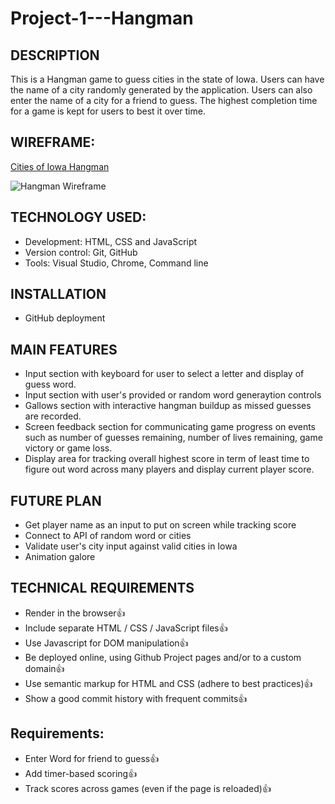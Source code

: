 # Project-1---Hangman
## DESCRIPTION
This is a Hangman game to guess cities in the state of Iowa. 
Users can have the name of a city randomly generated by the application. Users can also enter the name of a city for a friend to guess.
The highest completion time for a game is kept for users to best it over time.

## WIREFRAME:

[Cities of Iowa Hangman](https://wireframe.cc/J76Fnp)

![Hangman Wireframe](/blob/master/Pictures/Hangman%20Screen%20Shot%20%202020-02-20%20at%203.16.28%20PM.png)

## TECHNOLOGY USED:

* Development: HTML, CSS and JavaScript
* Version control: Git, GitHub
* Tools: Visual Studio, Chrome, Command line

## INSTALLATION

* GitHub deployment

## MAIN FEATURES

* Input section with keyboard for user to select a letter and display of guess word.
* Input section with user's provided or random word generaytion controls
* Gallows section with interactive hangman buildup as missed guesses are recorded.
* Screen feedback section for communicating game progress on events such as number of guesses remaining, number of lives remaining, game victory or game loss.
* Display area for tracking overall highest score in term of least time to figure out word across many players and display current player score.

## FUTURE PLAN

* Get player name as an input to put on screen while tracking score
* Connect to API of random word or cities
* Validate user's city input against valid cities in Iowa
* Animation galore

## TECHNICAL REQUIREMENTS

* Render in the browser👍
* Include separate HTML / CSS / JavaScript files👍
* Use Javascript for DOM manipulation👍
* Be deployed online, using Github Project pages and/or to a custom domain👍
* Use semantic markup for HTML and CSS (adhere to best practices)👍
* Show a good commit history with frequent commits👍

## Requirements:

* Enter Word for friend to guess👍
* Add timer-based scoring👍
* Track scores across games (even if the page is reloaded)👍




